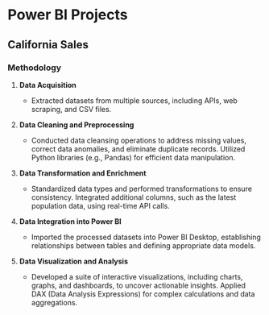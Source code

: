 # Power BI Projects

## California Sales

### Methodology

1. **Data Acquisition**  
   - Extracted datasets from multiple sources, including APIs, web scraping, and CSV files.

2. **Data Cleaning and Preprocessing**  
   - Conducted data cleansing operations to address missing values, correct data anomalies, and eliminate duplicate records. Utilized Python libraries (e.g., Pandas) for efficient data manipulation.

3. **Data Transformation and Enrichment**  
   - Standardized data types and performed transformations to ensure consistency. Integrated additional columns, such as the latest population data, using real-time API calls.

4. **Data Integration into Power BI**  
   - Imported the processed datasets into Power BI Desktop, establishing relationships between tables and defining appropriate data models.

5. **Data Visualization and Analysis**  
   - Developed a suite of interactive visualizations, including charts, graphs, and dashboards, to uncover actionable insights. Applied DAX (Data Analysis Expressions) for complex calculations and data aggregations.

